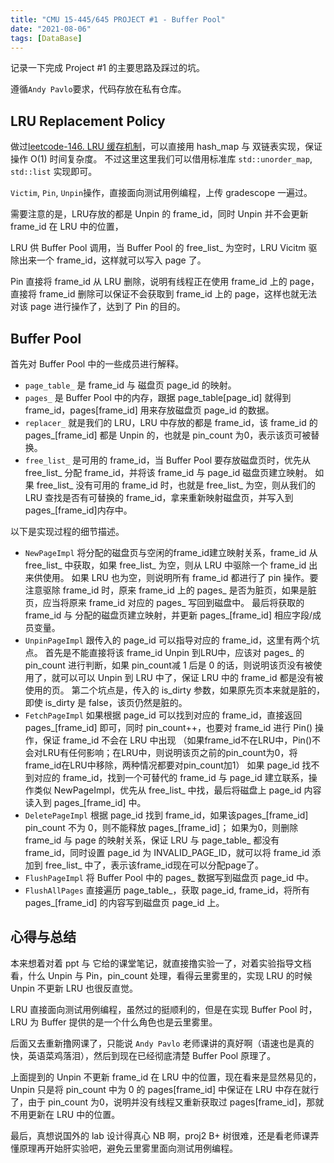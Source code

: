 ```yaml
---
title: "CMU 15-445/645 PROJECT #1 - Buffer Pool"
date: "2021-08-06"
tags: [DataBase]
---
```


记录一下完成 Project #1 的主要思路及踩过的坑。

遵循`Andy Pavlo`要求，代码存放在私有仓库。

## LRU Replacement Policy
做过[leetcode-146. LRU 缓存机制](https://leetcode-cn.com/problems/lru-cache/)，可以直接用 hash_map 与 双链表实现，保证操作 O(1) 时间复杂度。
不过这里这里我们可以借用标准库 `std::unorder_map`, `std::list` 实现即可。

`Victim`, `Pin`, `Unpin`操作，直接面向测试用例编程，上传 gradescope 一遍过。

需要注意的是，LRU存放的都是 Unpin 的 frame_id，同时 Unpin 并不会更新 frame_id 在 LRU 中的位置，

LRU 供 Buffer Pool 调用，当 Buffer Pool 的 free_list_ 为空时，LRU Vicitm 驱除出来一个 frame_id，这样就可以写入 page 了。

Pin 直接将 frame_id 从 LRU 删除，说明有线程正在使用 frame_id 上的 page，直接将 frame_id 删除可以保证不会获取到 frame_id 上的 page，这样也就无法对该 page 进行操作了，达到了 Pin 的目的。

## Buffer Pool

首先对 Buffer Pool 中的一些成员进行解释。
- `page_table_` 是 frame_id 与 磁盘页 page_id 的映射。
- `pages_` 是 Buffer Pool 中的内存，跟据 page_table[page_id] 就得到 frame_id，pages[frame_id] 用来存放磁盘页 page_id 的数据。
- `replacer_` 就是我们的 LRU，LRU 中存放的都是 frame_id，该 frame_id 的 pages_[frame_id] 都是 Unpin 的，也就是 pin_count 为0，表示该页可被替换。
- `free_list_` 是可用的 frame_id，当 Buffer Pool 要存放磁盘页时，优先从 free_list_ 分配 frame_id，并将该 frame_id 与 page_id 磁盘页建立映射。
如果 free_list_ 没有可用的 frame_id 时，也就是 free_list_ 为空，则从我们的 LRU 查找是否有可替换的 frame_id，拿来重新映射磁盘页，并写入到pages_[frame_id]内存中。

以下是实现过程的细节描述。

- `NewPageImpl` 将分配的磁盘页与空闲的frame_id建立映射关系，frame_id 从 free_list_ 中获取，如果 free_list_ 为空，则从 LRU 中驱除一个 frame_id 出来供使用。
如果 LRU 也为空，则说明所有 frame_id 都进行了 pin 操作。要注意驱除 frame_id 时，原来 frame_id 上的 pages_ 是否为脏页，如果是脏页，应当将原来 frame_id 对应的 pages_ 写回到磁盘中。
最后将获取的 frame_id 与 分配的磁盘页建立映射，并更新 pages_[frame_id] 相应字段/成员变量。
- `UnpinPageImpl` 跟传入的 page_id 可以指导对应的 frame_id，这里有两个坑点。
首先是不能直接将该 frame_id Unpin 到LRU中，应该对 pages_ 的 pin_count 进行判断，如果 pin_count减 1 后是 0 的话，则说明该页没有被使用了，就可以可以 Unpin 到 LRU 中了，保证 LRU 中的 frame_id 都是没有被使用的页。
第二个坑点是，传入的 is_dirty 参数，如果原先页本来就是脏的，即使 is_dirty 是 false，该页仍然是脏的。
- `FetchPageImpl` 如果根据 page_id 可以找到对应的 frame_id，直接返回 pages_[frame_id] 即可，同时 pin_count++，也要对 frame_id 进行 Pin() 操作，保证 frame_id 不会在 LRU 中出现
（如果frame_id不在LRU中，Pin()不会对LRU有任何影响；在LRU中，则说明该页之前的pin_count为0，将frame_id在LRU中移除，两种情况都要对pin_count加1）
如果 page_id 找不到对应的 frame_id，找到一个可替代的 frame_id 与 page_id 建立联系，操作类似 NewPageImpl，优先从 free_list_ 中找，最后将磁盘上 page_id 内容读入到 pages_[frame_id] 中。
- `DeletePageImpl` 根据 page_id 找到 frame_id，如果该pages_[frame_id] pin_count 不为 0，则不能释放 pages_[frame_id]；
如果为0，则删除 frame_id 与 page 的映射关系，保证 LRU 与 page_table_ 都没有 frame_id，同时设置 page_id 为 INVALID_PAGE_ID，就可以将 frame_id 添加到 free_list_ 中了，表示该frame_id现在可以分配page了。
- `FlushPageImpl` 将 Buffer Pool 中的 pages_ 数据写到磁盘页 page_id 中。
- `FlushAllPages` 直接遍历 page_table_，获取 page_id, frame_id，将所有 pages_[frame_id] 的内容写到磁盘页 page_id 上。

## 心得与总结

本来想着对着 ppt 与 它给的课堂笔记，就直接撸实验一了，对着实验指导文档看，什么 Unpin 与 Pin，pin_count 处理，看得云里雾里的，实现 LRU 的时候 Unpin 不更新 LRU 也很反直觉。

LRU 直接面向测试用例编程，虽然过的挺顺利的，但是在实现 Buffer Pool 时，LRU 为 Buffer 提供的是一个什么角色也是云里雾里。

后面又去重新撸网课了，只能说 `Andy Pavlo` 老师课讲的真好啊（语速也是真的快，英语菜鸡落泪），然后到现在已经彻底清楚 Buffer Pool 原理了。

上面提到的 Unpin 不更新 frame_id 在 LRU 中的位置，现在看来是显然易见的，Unpin 只是将 pin_count 中为 0 的 pages[frame_id] 中保证在 LRU 中存在就行了，由于 pin_count 为0，说明并没有线程又重新获取过 pages[frame_id]，那就不用更新在 LRU 中的位置。

最后，真想说国外的 lab 设计得真心 NB 啊，proj2 B+ 树很难，还是看老师课弄懂原理再开始肝实验吧，避免云里雾里面向测试用例编程。
